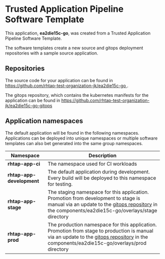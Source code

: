 # Trusted Application Pipeline Software Template

This application, **ea2die15c-go**, was created from a Trusted Application Pipeline Software Template.

The software templates create a new source and gitops deployment repositories with a sample source application. 

## Repositories

The source code for your application can be found in [https://github.com/rhtap-test-organization-jk/ea2die15c-go ](https://github.com/rhtap-test-organization-jk/ea2die15c-go ).
 
The gitops repository, which contains the kubernetes manifests for the application can be found in 
[https://github.com/rhtap-test-organization-jk/ea2die15c-go-gitops ](https://github.com/rhtap-test-organization-jk/ea2die15c-go-gitops ) 

## Application namespaces 

The default application will be found in the following namespaces. Applications can be deployed into unique namespaces or multiple software templates can also bet generated into the same group namespaces.  

|  Namespace   |  Description   |  
| -------- | -------- |
| **rhtap-app-ci** | The namespace used for CI workloads |
| **rhtap-app-development** | The default application during development. Every build will be deployed to this namespace for testing. |
| **rhtap-app-stage** | The staging namespace for this application. Promotion from development to stage is manual via an update to the [gitops repository](https://github.com/rhtap-test-organization-jk/ea2die15c-go-gitops ) in the components/ea2die15c-go/overlays/stage directory |
| **rhtap-app-prod** | The production namespace for this application. Promotion from stage to production is manual via an update to the [gitops repository](https://github.com/rhtap-test-organization-jk/ea2die15c-go-gitops ) in the components/ea2die15c-go/overlays/prod directory |